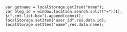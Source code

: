 	var getname = localStorage.getItem("name");
	var blog_id = window.location.search.split("=")[1];
	$(".cmt-list-box").append(commit);
	localStorage.setItem("user_id",res.data.id);
	localStorage.setItem("name",res.data.name);